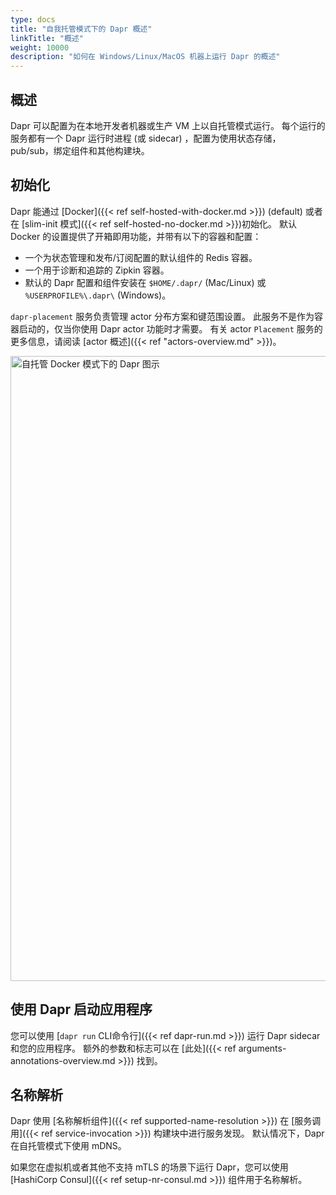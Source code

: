 ```yaml
---
type: docs
title: "自我托管模式下的 Dapr 概述"
linkTitle: "概述"
weight: 10000
description: "如何在 Windows/Linux/MacOS 机器上运行 Dapr 的概述"
---
```


## 概述

Dapr 可以配置为在本地开发者机器或生产 VM 上以自托管模式运行。 每个运行的服务都有一个 Dapr 运行时进程 (或 sidecar) ，配置为使用状态存储， pub/sub，绑定组件和其他构建块。

## 初始化

Dapr 能通过 [Docker]({{< ref self-hosted-with-docker.md >}}) (default) 或者在 [slim-init 模式]({{< ref self-hosted-no-docker.md >}})初始化。 默认 Docker 的设置提供了开箱即用功能，并带有以下的容器和配置：
- 一个为状态管理和发布/订阅配置的默认组件的 Redis 容器。
- 一个用于诊断和追踪的 Zipkin 容器。
- 默认的 Dapr 配置和组件安装在 `$HOME/.dapr/` (Mac/Linux) 或 `%USERPROFILE%\.dapr\` (Windows)。

`dapr-placement` 服务负责管理 actor 分布方案和键范围设置。 此服务不是作为容器启动的，仅当你使用 Dapr actor 功能时才需要。 有关 actor ` Placement ` 服务的更多信息，请阅读 [actor 概述]({{< ref "actors-overview.md" >}})。

<img src="/images/overview-standalone-docker.png" width=1000 alt="自托管 Docker 模式下的 Dapr 图示" />

## 使用 Dapr 启动应用程序

您可以使用 [`dapr run` CLI命令行]({{< ref dapr-run.md >}}) 运行 Dapr sidecar 和您的应用程序。 额外的参数和标志可以在 [此处]({{< ref arguments-annotations-overview.md >}}) 找到。

## 名称解析

Dapr 使用 [名称解析组件]({{< ref supported-name-resolution >}}) 在 [服务调用]({{< ref service-invocation >}}) 构建块中进行服务发现。 默认情况下，Dapr 在自托管模式下使用 mDNS。

如果您在虚拟机或者其他不支持 mTLS 的场景下运行 Dapr，您可以使用 [HashiCorp Consul]({{< ref setup-nr-consul.md >}}) 组件用于名称解析。
